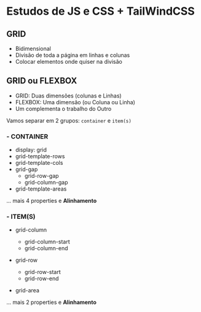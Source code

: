 # Estudos de JS e CSS + TailWindCSS


## GRID
- Bidimensional
- Divisão de toda a página em linhas e colunas
- Colocar elementos onde quiser na divisão

## GRID ou FLEXBOX
- GRID: Duas dimensões (colunas e Linhas)
- FLEXBOX: Uma dimensão (ou Coluna ou Linha)
- Um complementa o trabalho do Outro

Vamos separar em 2 grupos:
`container` e `item(s)`
### - CONTAINER
- display: grid
- grid-template-rows
- grid-template-cols
- grid-gap
  - grid-row-gap
  - grid-column-gap
- grid-template-areas

... mais 4 properties e **Alinhamento**

### - ITEM(S)
- grid-column
  - grid-column-start
  - grid-column-end

- grid-row
  - grid-row-start
  - grid-row-end
- grid-area

... mais 2 properties e **Alinhamento**